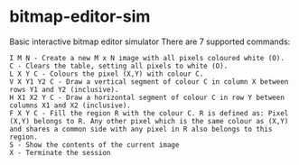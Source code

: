 # bitmap-editor-sim
Basic interactive bitmap editor simulator
There are 7 supported commands:

    I M N - Create a new M x N image with all pixels coloured white (O).
    C - Clears the table, setting all pixels to white (O).
    L X Y C - Colours the pixel (X,Y) with colour C.
    V X Y1 Y2 C - Draw a vertical segment of colour C in column X between rows Y1 and Y2 (inclusive).
    H X1 X2 Y C - Draw a horizontal segment of colour C in row Y between columns X1 and X2 (inclusive).
    F X Y C - Fill the region R with the colour C. R is defined as: Pixel (X,Y) belongs to R. Any other pixel which is the same colour as (X,Y) and shares a common side with any pixel in R also belongs to this region.
    S - Show the contents of the current image
    X - Terminate the session
